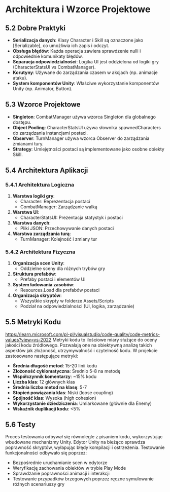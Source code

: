 # Architektura i Wzorce Projektowe

## 5.2 Dobre Praktyki
- **Serializacja danych**: Klasy Character i Skill są oznaczone jako [Serializable], co umożliwia ich zapis i odczyt.
- **Obsługa błędów**: Każda operacja zawiera sprawdzenie nulli i odpowiednie komunikaty błędów.
- **Separacja odpowiedzialności**: Logika UI jest oddzielona od logiki gry (CharacterStatsUI vs CombatManager).
- **Korutyny**: Używane do zarządzania czasem w akcjach (np. animacje ataku).
- **System komponentów Unity**: Właściwe wykorzystanie komponentów Unity (np. Animator, Button).

## 5.3 Wzorce Projektowe
- **Singleton**: CombatManager używa wzorca Singleton dla globalnego dostępu.
- **Object Pooling**: CharacterStatsUI używa słownika spawnedCharacters do zarządzania instancjami postaci.
- **Observer**: TurnManager używa wzorca Observer do zarządzania zmianami tury.
- **Strategy**: Umiejętności postaci są implementowane jako osobne obiekty Skill.

## 5.4 Architektura Aplikacji

### 5.4.1 Architektura Logiczna
1. **Warstwa logiki gry**:
   - Character: Reprezentacja postaci
   - CombatManager: Zarządzanie walką
2. **Warstwa UI**:
   - CharacterStatsUI: Prezentacja statystyk i postaci
3. **Warstwa danych**:
   - Pliki JSON: Przechowywanie danych postaci
4. **Warstwa zarządzania turą**:
   - TurnManager: Kolejność i zmiany tur

### 5.4.2 Architektura Fizyczna
1. **Organizacja scen Unity**:
   - Oddzielne sceny dla różnych trybów gry
2. **Struktura prefabów**:
   - Prefaby postaci i elementów UI
3. **System ładowania zasobów**:
   - Resources.Load dla prefabów postaci
4. **Organizacja skryptów**:
   - Wszystkie skrypty w folderze Assets/Scripts
   - Podział na odpowiedzialności (UI, logika, zarządzanie)

## 5.5 Metryki Kodu
https://learn.microsoft.com/pl-pl/visualstudio/code-quality/code-metrics-values?view=vs-2022
Metryki kodu to ilościowe miary służące do oceny jakości kodu źródłowego. Pozwalają one na obiektywną analizę takich aspektów jak złożoność, utrzymywalność i czytelność kodu. W projekcie zastosowano następujące metryki:

- **Średnia długość metod**: 15-20 linii kodu
- **Złożoność cyklomatyczna**: Średnio 5-8 na metodę
- **Współczynnik komentarzy**: ~15% kodu
- **Liczba klas**: 12 głównych klas
- **Średnia liczba metod na klasę**: 5-7
- **Stopień powiązania klas**: Niski (loose coupling)
- **Spójność klas**: Wysoka (high cohesion)
- **Wykorzystanie dziedziczenia**: Umiarkowane (głównie dla Enemy)
- **Wskaźnik duplikacji kodu**: <5%

## 5.6 Testy
Proces testowania odbywał się równolegle z pisaniem kodu, wykorzystując wbudowane mechanizmy Unity. Edytor Unity na bieżąco sprawdza poprawność skryptów, wyłapując błędy kompilacji i ostrzeżenia. Testowanie funkcjonalności odbywało się poprzez:
- Bezpośrednie uruchamianie scen w edytorze
- Weryfikację zachowania obiektów w trybie Play Mode
- Sprawdzanie poprawności animacji i interakcji
- Testowanie przypadków brzegowych poprzez ręczne symulowanie różnych scenariuszy gry
